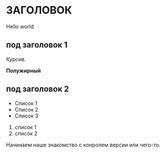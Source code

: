 # ЗАГОЛОВОК 

Hello world

## под заголовок 1

*Курсив.*

**Полужирный**

## под заголовок 2

* Список 1
* Список 2 
* Список 3 

1. список 1 
2. список 2

Начинаем наше знакомство с конролем версии или чего-то.

